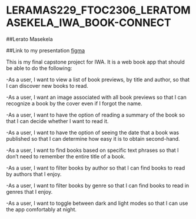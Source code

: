 # LERAMAS229_FTOC2306_LERATOMASEKELA_IWA_BOOK-CONNECT

##Lerato Masekela

##Link to my presentation 
[figma](https://www.figma.com/file/sjyC3hRMs3kr76fy4ZdFlm/Untitled?type=design&node-id=0%3A1&mode=design&t=T5v9zz7ZNEq3FjCF-1)

This is my final capstone project for IWA. It is a web book app that should be able to do the following:

-As a user, I want to view a list of book previews, by title and author, so that I can discover new books to read.

-As a user, I want an image associated with all book previews so that I can recognize a book by the cover even if I forgot the name.

-As a user, I want to have the option of reading a summary of the book so that I can decide whether I want to read it.

-As a user, I want to have the option of seeing the date that a book was published so that I can determine how easy it is to obtain second-hand.

-As a user, I want to find books based on specific text phrases so that I don’t need to remember the entire title of a book.

-As a user, I want to filter books by author so that I can find books to read by authors that I enjoy.

-As a user, I want to filter books by genre so that I can find books to read in genres that I enjoy.

-As a user, I want to toggle between dark and light modes so that I can use the app comfortably at night.
